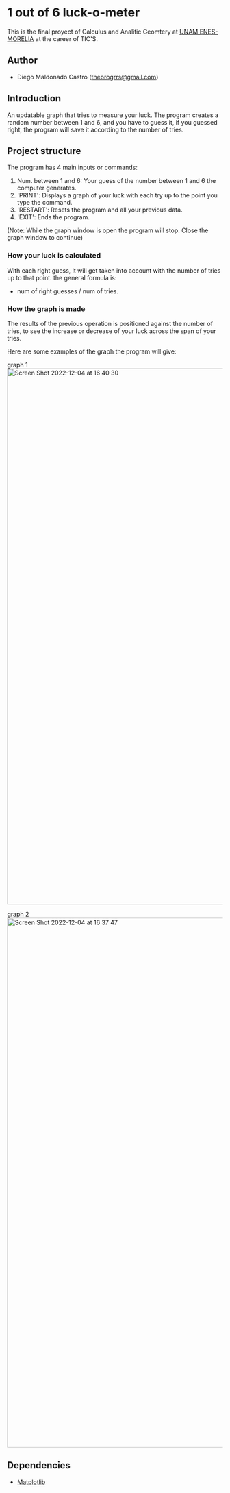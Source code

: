 # 1 out of 6 luck-o-meter
This is the final proyect of Calculus and Analitic Geomtery at [UNAM ENES-MORELIA](https://www.enesmorelia.unam.mx/) at the career of TIC'S.
## Author
- Diego Maldonado Castro ([thebrogrrs@gmail.com](mailto:thebrogrrs@gmail.com))

## Introduction

An updatable graph that tries to measure your luck. The program creates a random number between 1 and 6, and you have to guess it, if you guessed right, the program will save it according to the number of tries. 
## Project structure
The program has 4 main inputs or commands:
1. Num. between 1 and 6: Your guess of the number between 1 and 6 the computer generates.
2. 'PRINT': Displays a graph of your luck with each try up to the point you type the command.
3. 'RESTART': Resets the program and all your previous data.
4. 'EXIT': Ends the program.

(Note: While the graph window is open the program will stop. Close the graph window to continue)
### How your luck is calculated
With each right guess, it will get taken into account with the number of tries up to that point. the general formula is:
- num of right guesses / num of tries. 

### How the graph is made
The results of the previous operation is positioned against the number of tries, to see the increase or decrease of your luck across the span of your tries.

Here are some examples of the graph the program will give:

graph 1
<img width="1252" alt="Screen Shot 2022-12-04 at 16 40 30" src="https://user-images.githubusercontent.com/111297109/205519862-e45a8776-cd3a-4afe-88bc-809d996d626c.png">

graph 2
<img width="1237" alt="Screen Shot 2022-12-04 at 16 37 47" src="https://user-images.githubusercontent.com/111297109/205522272-05d00374-b7e5-418c-9365-102912ef924c.png">

## Dependencies
- [Matplotlib](https://matplotlib.org/)
